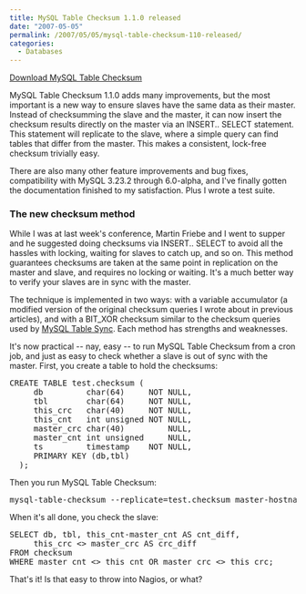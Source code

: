 ```yaml
---
title: MySQL Table Checksum 1.1.0 released
date: "2007-05-05"
permalink: /2007/05/05/mysql-table-checksum-110-released/
categories:
  - Databases
---
```

<p class="download">
  <a href="http://code.google.com/p/maatkit">Download MySQL Table Checksum</a>
</p>

MySQL Table Checksum 1.1.0 adds many improvements, but the most important is a new way to ensure slaves have the same data as their master. Instead of checksumming the slave and the master, it can now insert the checksum results directly on the master via an INSERT.. SELECT statement. This statement will replicate to the slave, where a simple query can find tables that differ from the master. This makes a consistent, lock-free checksum trivially easy.

There are also many other feature improvements and bug fixes, compatibility with MySQL 3.23.2 through 6.0-alpha, and I've finally gotten the documentation finished to my satisfaction. Plus I wrote a test suite.

### The new checksum method

While I was at last week's conference, Martin Friebe and I went to supper and he suggested doing checksums via INSERT.. SELECT to avoid all the hassles with locking, waiting for slaves to catch up, and so on. This method guarantees checksums are taken at the same point in replication on the master and slave, and requires no locking or waiting. It's a much better way to verify your slaves are in sync with the master.

The technique is implemented in two ways: with a variable accumulator (a modified version of the original checksum queries I wrote about in previous articles), and with a BIT_XOR checksum similar to the checksum queries used by [MySQL Table Sync][1]. Each method has strengths and weaknesses.

It's now practical -- nay, easy -- to run MySQL Table Checksum from a cron job, and just as easy to check whether a slave is out of sync with the master. First, you create a table to hold the checksums:

<pre>CREATE TABLE test.checksum (
     db         char(64)     NOT NULL,
     tbl        char(64)     NOT NULL,
     this_crc   char(40)     NOT NULL,
     this_cnt   int unsigned NOT NULL,
     master_crc char(40)         NULL,
     master_cnt int unsigned     NULL,
     ts         timestamp    NOT NULL,
     PRIMARY KEY (db,tbl)
  );</pre>

Then you run MySQL Table Checksum:

<pre>mysql-table-checksum --replicate=test.checksum master-hostname</pre>

When it's all done, you check the slave:

<pre>SELECT db, tbl, this_cnt-master_cnt AS cnt_diff,
     this_crc &lt;&gt; master_crc AS crc_diff
FROM checksum
WHERE master_cnt &lt;&gt; this_cnt OR master_crc &lt;&gt; this_crc;</pre>

That's it! Is that easy to throw into Nagios, or what?

 [1]: http://code.google.com/p/maatkit
